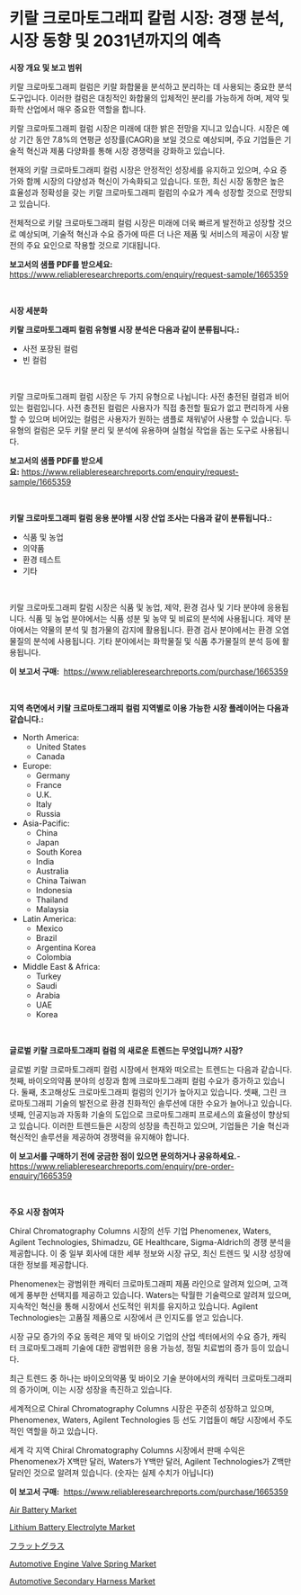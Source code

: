 <p><h1>키랄 크로마토그래피 칼럼 시장: 경쟁 분석, 시장 동향 및 2031년까지의 예측</h1></p><p><strong>시장 개요 및 보고 범위</strong></p>
<p><p>키랄 크로마토그래피 컬럼은 키랄 화합물을 분석하고 분리하는 데 사용되는 중요한 분석 도구입니다. 이러한 컬럼은 대칭적인 화합물의 입체적인 분리를 가능하게 하며, 제약 및 화학 산업에서 매우 중요한 역할을 합니다. </p><p>키랄 크로마토그래피 컬럼 시장은 미래에 대한 밝은 전망을 지니고 있습니다. 시장은 예상 기간 동안 7.8%의 연평균 성장률(CAGR)을 보일 것으로 예상되며, 주요 기업들은 기술적 혁신과 제품 다양화를 통해 시장 경쟁력을 강화하고 있습니다. </p><p>현재의 키랄 크로마토그래피 컬럼 시장은 안정적인 성장세를 유지하고 있으며, 수요 증가와 함께 시장의 다양성과 혁신이 가속화되고 있습니다. 또한, 최신 시장 동향은 높은 효율성과 정확성을 갖는 키랄 크로마토그래피 컬럼의 수요가 계속 성장할 것으로 전망되고 있습니다. </p><p>전체적으로 키랄 크로마토그래피 컬럼 시장은 미래에 더욱 빠르게 발전하고 성장할 것으로 예상되며, 기술적 혁신과 수요 증가에 따른 더 나은 제품 및 서비스의 제공이 시장 발전의 주요 요인으로 작용할 것으로 기대됩니다.</p></p>
<p><strong>보고서의 샘플 PDF를 받으세요:</strong> <a href="https://www.reliableresearchreports.com/enquiry/request-sample/1665359">https://www.reliableresearchreports.com/enquiry/request-sample/1665359</a></p>
<p>&nbsp;</p>
<p><strong>시장 세분화</strong></p>
<p><strong>키랄 크로마토그래피 컬럼 유형별 시장 분석은 다음과 같이 분류됩니다.:</strong></p>
<p><ul><li>사전 포장된 컬럼</li><li>빈 컬럼</li></ul></p>
<p>&nbsp;</p>
<p><p>키랄 크로마토그래피 컬럼 시장은 두 가지 유형으로 나뉩니다: 사전 충전된 컬럼과 비어있는 컬럼입니다. 사전 충전된 컬럼은 사용자가 직접 충전할 필요가 없고 편리하게 사용할 수 있으며 비어있는 컬럼은 사용자가 원하는 샘플로 채워넣어 사용할 수 있습니다. 두 유형의 컬럼은 모두 키랄 분리 및 분석에 유용하며 실험실 작업을 돕는 도구로 사용됩니다.</p></p>
<p><strong>보고서의 샘플 PDF를 받으세요:</strong>&nbsp;<a href="https://www.reliableresearchreports.com/enquiry/request-sample/1665359">https://www.reliableresearchreports.com/enquiry/request-sample/1665359</a></p>
<p>&nbsp;</p>
<p><strong> 키랄 크로마토그래피 컬럼 응용 분야별 시장 산업 조사는 다음과 같이 분류됩니다.:</strong></p>
<p><ul><li>식품 및 농업</li><li>의약품</li><li>환경 테스트</li><li>기타</li></ul></p>
<p>&nbsp;</p>
<p><p>키랄 크로마토그래피 칼럼 시장은 식품 및 농업, 제약, 환경 검사 및 기타 분야에 응용됩니다. 식품 및 농업 분야에서는 식품 성분 및 농약 및 비료의 분석에 사용됩니다. 제약 분야에서는 약물의 분석 및 첨가물의 감지에 활용됩니다. 환경 검사 분야에서는 환경 오염물질의 분석에 사용됩니다. 기타 분야에서는 화학물질 및 식품 추가물질의 분석 등에 활용됩니다.</p></p>
<p><strong>이 보고서 구매:</strong>&nbsp; <a href="https://www.reliableresearchreports.com/purchase/1665359">https://www.reliableresearchreports.com/purchase/1665359</a></p>
<p>&nbsp;</p>
<p><strong>지역 측면에서 키랄 크로마토그래피 컬럼 지역별로 이용 가능한 시장 플레이어는 다음과 같습니다.:</strong></p>
<p><ul>
    <li>
        North America:
        <ul>
            <li>United States</li>
            <li>Canada</li>
        </ul>
    </li>
    <li>
        Europe:
        <ul>
            <li>Germany</li>
            <li>France</li>
            <li>U.K.</li>
            <li>Italy</li>
            <li>Russia</li>
        </ul>
    </li>
    <li>
        Asia-Pacific:
        <ul>
            <li>China</li>
            <li>Japan</li>
            <li>South Korea</li>
            <li>India</li>
            <li>Australia</li>
            <li>China Taiwan</li>
            <li>Indonesia</li>
            <li>Thailand</li>
            <li>Malaysia</li>
        </ul>
    </li>
    <li>
        Latin America:
        <ul>
            <li>Mexico</li>
            <li>Brazil</li>
            <li>Argentina Korea</li>
            <li>Colombia</li>
        </ul>
    </li>
    <li>
        Middle East & Africa:
        <ul>
            <li>Turkey</li>
            <li>Saudi</li>
            <li>Arabia</li>
            <li>UAE</li>
            <li>Korea</li>
        </ul>
    </li>
    </ul></p>
<p>&nbsp;</p>
<p><strong>글로벌 키랄 크로마토그래피 컬럼 의 새로운 트렌드는 무엇입니까? 시장?</strong></p>
<p><p>글로벌 키랄 크로마토그래피 컬럼 시장에서 현재와 떠오르는 트렌드는 다음과 같습니다. 첫째, 바이오의약품 분야의 성장과 함께 크로마토그래피 컬럼 수요가 증가하고 있습니다. 둘째, 초고해상도 크로마토그래피 컬럼의 인기가 높아지고 있습니다. 셋째, 그린 크로마토그래피 기술의 발전으로 환경 친화적인 솔루션에 대한 수요가 늘어나고 있습니다. 넷째, 인공지능과 자동화 기술의 도입으로 크로마토그래피 프로세스의 효율성이 향상되고 있습니다. 이러한 트렌드들은 시장의 성장을 촉진하고 있으며, 기업들은 기술 혁신과 혁신적인 솔루션을 제공하여 경쟁력을 유지해야 합니다.</p></p>
<p><strong>이 보고서를 구매하기 전에 궁금한 점이 있으면 문의하거나 공유하세요.</strong>- <a href="https://www.reliableresearchreports.com/enquiry/pre-order-enquiry/1665359">https://www.reliableresearchreports.com/enquiry/pre-order-enquiry/1665359</a></p>
<p>&nbsp;</p>
<p><strong>주요 시장 참여자</strong></p>
<p><p>Chiral Chromatography Columns 시장의 선두 기업 Phenomenex, Waters, Agilent Technologies, Shimadzu, GE Healthcare, Sigma-Aldrich의 경쟁 분석을 제공합니다. 이 중 일부 회사에 대한 세부 정보와 시장 규모, 최신 트렌드 및 시장 성장에 대한 정보를 제공합니다.</p><p>Phenomenex는 광범위한 캐릭터 크로마토그래피 제품 라인으로 알려져 있으며, 고객에게 풍부한 선택지를 제공하고 있습니다. Waters는 탁월한 기술력으로 알려져 있으며, 지속적인 혁신을 통해 시장에서 선도적인 위치를 유지하고 있습니다. Agilent Technologies는 고품질 제품으로 시장에서 큰 인지도를 얻고 있습니다.</p><p>시장 규모 증가의 주요 동력은 제약 및 바이오 기업의 산업 섹터에서의 수요 증가, 캐릭터 크로마토그래피 기술에 대한 광범위한 응용 가능성, 정밀 치료법의 증가 등이 있습니다.</p><p>최근 트렌드 중 하나는 바이오의약품 및 바이오 기술 분야에서의 캐릭터 크로마토그래피의 증가이며, 이는 시장 성장을 촉진하고 있습니다.</p><p>세계적으로 Chiral Chromatography Columns 시장은 꾸준히 성장하고 있으며, Phenomenex, Waters, Agilent Technologies 등 선도 기업들이 해당 시장에서 주도적인 역할을 하고 있습니다.</p><p>세계 각 지역 Chiral Chromatography Columns 시장에서 판매 수익은 Phenomenex가 X백만 달러, Waters가 Y백만 달러, Agilent Technologies가 Z백만 달러인 것으로 알려져 있습니다. (숫자는 실제 수치가 아닙니다)</p></p>
<p><strong>이 보고서 구매:</strong>&nbsp;&nbsp;<a href="https://www.reliableresearchreports.com/purchase/1665359">https://www.reliableresearchreports.com/purchase/1665359</a></p>
<p><p><a href="https://github.com/globismark/Market-Research-Report-List-2/blob/main/air-battery-market.md">Air Battery Market</a></p><p><a href="https://github.com/prosalinda88/Market-Research-Report-List-3/blob/main/lithium-battery-electrolyte-market.md">Lithium Battery Electrolyte Market</a></p><p><a href="https://github.com/MosesSpinka1914/Market-Research-Report-List-1/blob/main/362159015919.md">フラットグラス</a></p><p><a href="https://issuu.com/reportprime-2/docs/automotive-engine-valve-spring-market-size-2030.pp">Automotive Engine Valve Spring Market</a></p><p><a href="https://issuu.com/reportprime-2/docs/automotive-secondary-harness-market-size-2030.pptx">Automotive Secondary Harness Market</a></p></p>

